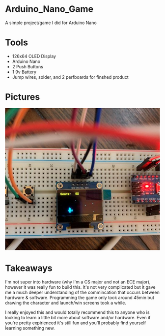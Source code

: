 # Arduino_Nano_Game
A simple project/game I did for Arduino Nano

# Tools
* 126x64 OLED Display
* Arduino Nano
* 2 Push Buttons
* 1 9v Battery
* Jump wires, solder, and 2 perfboards for finshed product

# Pictures
![Image](Images/COL040h4.jpg)

# Takeaways
I'm not super into hardware (why I'm a CS major and not an ECE major), however it was really fun to build this. It's not
very complicated but it gave me a much deeper understanding of the commincation that occurs between hardware & software. 
Programming the game only took around 45min but drawing the character and launch/win screens took a while. 

I really enjoyed this and would totally recommend this to anyone who is looking to learn a little bit more about software 
and/or hardware. Even if you're pretty expirienced it's still fun and you'll probably find yourself learning something 
new. 
